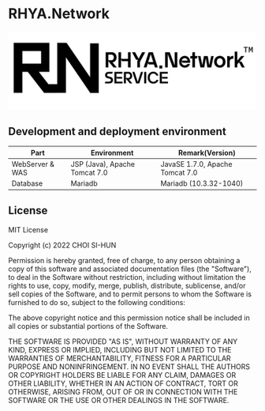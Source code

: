 RHYA.Network
===

![RHYA.Network Logo](rhya-network-logo.png)

## 

## Development and deployment environment
| Part                           | Environment                     | Remark(Version)                 |
| --------------------------     | ------------------------------- | ------------------------------- |
| WebServer & WAS                | JSP (Java), Apache Tomcat 7.0   | JavaSE 1.7.0, Apache Tomcat 7.0 |
| Database                       | Mariadb                         | Mariadb (10.3.32-1040)          |


## License
MIT License

Copyright (c) 2022 CHOI SI-HUN

Permission is hereby granted, free of charge, to any person obtaining a copy
of this software and associated documentation files (the "Software"), to deal
in the Software without restriction, including without limitation the rights
to use, copy, modify, merge, publish, distribute, sublicense, and/or sell
copies of the Software, and to permit persons to whom the Software is
furnished to do so, subject to the following conditions:

The above copyright notice and this permission notice shall be included in all
copies or substantial portions of the Software.

THE SOFTWARE IS PROVIDED "AS IS", WITHOUT WARRANTY OF ANY KIND, EXPRESS OR
IMPLIED, INCLUDING BUT NOT LIMITED TO THE WARRANTIES OF MERCHANTABILITY,
FITNESS FOR A PARTICULAR PURPOSE AND NONINFRINGEMENT. IN NO EVENT SHALL THE
AUTHORS OR COPYRIGHT HOLDERS BE LIABLE FOR ANY CLAIM, DAMAGES OR OTHER
LIABILITY, WHETHER IN AN ACTION OF CONTRACT, TORT OR OTHERWISE, ARISING FROM,
OUT OF OR IN CONNECTION WITH THE SOFTWARE OR THE USE OR OTHER DEALINGS IN THE
SOFTWARE.
